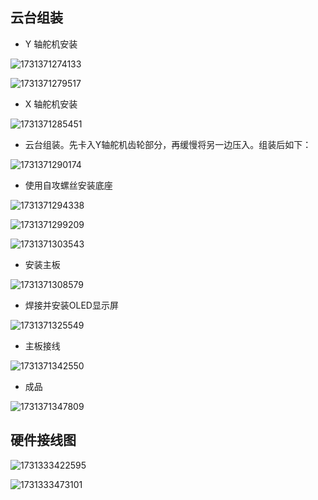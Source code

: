 ## 云台组装

* Y 轴舵机安装

![1731371274133](../image/assembly_guide/1731371274133.png)

![1731371279517](../image/assembly_guide/1731371279517.png)

* X 轴舵机安装

![1731371285451](../image/assembly_guide/1731371285451.png)

* 云台组装。先卡入Y轴舵机齿轮部分，再缓慢将另一边压入。组装后如下：

![1731371290174](../image/assembly_guide/1731371290174.png)

* 使用自攻螺丝安装底座

![1731371294338](../image/assembly_guide/1731371294338.png)

![1731371299209](../image/assembly_guide/1731371299209.png)

![1731371303543](../image/assembly_guide/1731371303543.png)

* 安装主板

![1731371308579](../image/assembly_guide/1731371308579.png)

* 焊接并安装OLED显示屏

![1731371325549](../image/assembly_guide/1731371325549.png)

* 主板接线

![1731371342550](../image/assembly_guide/1731371342550.png)

* 成品

![1731371347809](../image/assembly_guide/1731371347809.png)

## 硬件接线图

![1731333422595](../image/assembly_guide/1731333422595.png)

![1731333473101](../image/assembly_guide/1731333473101.png)
